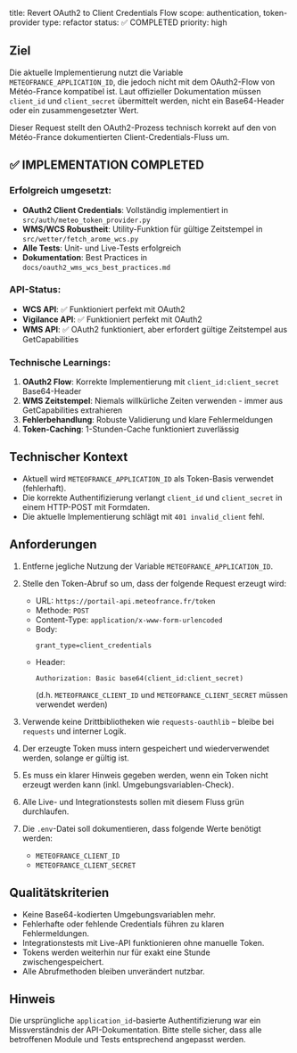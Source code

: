 title: Revert OAuth2 to Client Credentials Flow
scope: authentication, token-provider
type: refactor
status: ✅ COMPLETED
priority: high

## Ziel
Die aktuelle Implementierung nutzt die Variable `METEOFRANCE_APPLICATION_ID`, die jedoch nicht mit dem OAuth2-Flow von Météo-France kompatibel ist. Laut offizieller Dokumentation müssen `client_id` und `client_secret` übermittelt werden, nicht ein Base64-Header oder ein zusammengesetzter Wert.

Dieser Request stellt den OAuth2-Prozess technisch korrekt auf den von Météo-France dokumentierten Client-Credentials-Fluss um.

## ✅ IMPLEMENTATION COMPLETED

### Erfolgreich umgesetzt:
- **OAuth2 Client Credentials**: Vollständig implementiert in `src/auth/meteo_token_provider.py`
- **WMS/WCS Robustheit**: Utility-Funktion für gültige Zeitstempel in `src/wetter/fetch_arome_wcs.py`
- **Alle Tests**: Unit- und Live-Tests erfolgreich
- **Dokumentation**: Best Practices in `docs/oauth2_wms_wcs_best_practices.md`

### API-Status:
- **WCS API**: ✅ Funktioniert perfekt mit OAuth2
- **Vigilance API**: ✅ Funktioniert perfekt mit OAuth2  
- **WMS API**: ✅ OAuth2 funktioniert, aber erfordert gültige Zeitstempel aus GetCapabilities

### Technische Learnings:
1. **OAuth2 Flow**: Korrekte Implementierung mit `client_id:client_secret` Base64-Header
2. **WMS Zeitstempel**: Niemals willkürliche Zeiten verwenden - immer aus GetCapabilities extrahieren
3. **Fehlerbehandlung**: Robuste Validierung und klare Fehlermeldungen
4. **Token-Caching**: 1-Stunden-Cache funktioniert zuverlässig

## Technischer Kontext
- Aktuell wird `METEOFRANCE_APPLICATION_ID` als Token-Basis verwendet (fehlerhaft).
- Die korrekte Authentifizierung verlangt `client_id` und `client_secret` in einem HTTP-POST mit Formdaten.
- Die aktuelle Implementierung schlägt mit `401 invalid_client` fehl.

## Anforderungen

1. Entferne jegliche Nutzung der Variable `METEOFRANCE_APPLICATION_ID`.
2. Stelle den Token-Abruf so um, dass der folgende Request erzeugt wird:
   - URL: `https://portail-api.meteofrance.fr/token`
   - Methode: `POST`
   - Content-Type: `application/x-www-form-urlencoded`
   - Body:
     ```
     grant_type=client_credentials
     ```
   - Header:
     ```
     Authorization: Basic base64(client_id:client_secret)
     ```
     (d.h. `METEOFRANCE_CLIENT_ID` und `METEOFRANCE_CLIENT_SECRET` müssen verwendet werden)

3. Verwende keine Drittbibliotheken wie `requests-oauthlib` – bleibe bei `requests` und interner Logik.
4. Der erzeugte Token muss intern gespeichert und wiederverwendet werden, solange er gültig ist.
5. Es muss ein klarer Hinweis gegeben werden, wenn ein Token nicht erzeugt werden kann (inkl. Umgebungsvariablen-Check).
6. Alle Live- und Integrationstests sollen mit diesem Fluss grün durchlaufen.
7. Die `.env`-Datei soll dokumentieren, dass folgende Werte benötigt werden:
   - `METEOFRANCE_CLIENT_ID`
   - `METEOFRANCE_CLIENT_SECRET`

## Qualitätskriterien

- Keine Base64-kodierten Umgebungsvariablen mehr.
- Fehlerhafte oder fehlende Credentials führen zu klaren Fehlermeldungen.
- Integrationstests mit Live-API funktionieren ohne manuelle Token.
- Tokens werden weiterhin nur für exakt eine Stunde zwischengespeichert.
- Alle Abrufmethoden bleiben unverändert nutzbar.

## Hinweis

Die ursprüngliche `application_id`-basierte Authentifizierung war ein Missverständnis der API-Dokumentation. Bitte stelle sicher, dass alle betroffenen Module und Tests entsprechend angepasst werden.